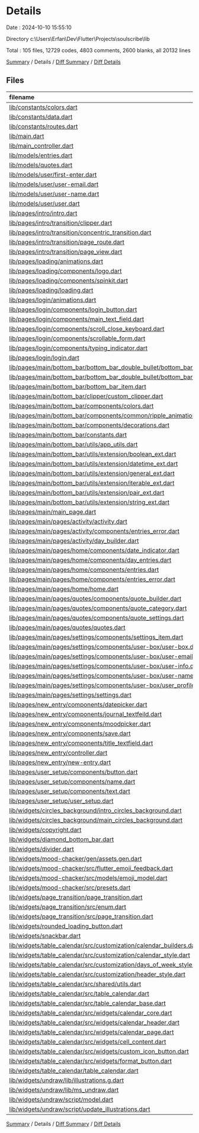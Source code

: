 # Details

Date : 2024-10-10 15:55:10

Directory c:\\Users\\Erfan\\Dev\\Flutter\\Projects\\soulscribe\\lib

Total : 105 files,  12729 codes, 4803 comments, 2600 blanks, all 20132 lines

[Summary](results.md) / Details / [Diff Summary](diff.md) / [Diff Details](diff-details.md)

## Files
| filename | language | code | comment | blank | total |
| :--- | :--- | ---: | ---: | ---: | ---: |
| [lib/constants/colors.dart](/lib/constants/colors.dart) | Dart | 4 | 1 | 2 | 7 |
| [lib/constants/data.dart](/lib/constants/data.dart) | Dart | 97 | 0 | 4 | 101 |
| [lib/constants/routes.dart](/lib/constants/routes.dart) | Dart | 4 | 0 | 1 | 5 |
| [lib/main.dart](/lib/main.dart) | Dart | 40 | 0 | 3 | 43 |
| [lib/main_controller.dart](/lib/main_controller.dart) | Dart | 30 | 0 | 4 | 34 |
| [lib/models/entries.dart](/lib/models/entries.dart) | Dart | 134 | 0 | 13 | 147 |
| [lib/models/quotes.dart](/lib/models/quotes.dart) | Dart | 45 | 0 | 8 | 53 |
| [lib/models/user/first-enter.dart](/lib/models/user/first-enter.dart) | Dart | 11 | 0 | 5 | 16 |
| [lib/models/user/user-email.dart](/lib/models/user/user-email.dart) | Dart | 37 | 1 | 7 | 45 |
| [lib/models/user/user-name.dart](/lib/models/user/user-name.dart) | Dart | 30 | 1 | 6 | 37 |
| [lib/models/user/user.dart](/lib/models/user/user.dart) | Dart | 13 | 0 | 3 | 16 |
| [lib/pages/intro/intro.dart](/lib/pages/intro/intro.dart) | Dart | 215 | 0 | 11 | 226 |
| [lib/pages/intro/transition/clipper.dart](/lib/pages/intro/transition/clipper.dart) | Dart | 61 | 1 | 13 | 75 |
| [lib/pages/intro/transition/concentric_transition.dart](/lib/pages/intro/transition/concentric_transition.dart) | Dart | 4 | 0 | 2 | 6 |
| [lib/pages/intro/transition/page_route.dart](/lib/pages/intro/transition/page_route.dart) | Dart | 75 | 14 | 18 | 107 |
| [lib/pages/intro/transition/page_view.dart](/lib/pages/intro/transition/page_view.dart) | Dart | 262 | 1 | 23 | 286 |
| [lib/pages/loading/animations.dart](/lib/pages/loading/animations.dart) | Dart | 36 | 0 | 5 | 41 |
| [lib/pages/loading/components/logo.dart](/lib/pages/loading/components/logo.dart) | Dart | 62 | 0 | 2 | 64 |
| [lib/pages/loading/components/spinkit.dart](/lib/pages/loading/components/spinkit.dart) | Dart | 23 | 0 | 2 | 25 |
| [lib/pages/loading/loading.dart](/lib/pages/loading/loading.dart) | Dart | 110 | 2 | 9 | 121 |
| [lib/pages/login/animations.dart](/lib/pages/login/animations.dart) | Dart | 34 | 0 | 4 | 38 |
| [lib/pages/login/components/login_button.dart](/lib/pages/login/components/login_button.dart) | Dart | 53 | 0 | 3 | 56 |
| [lib/pages/login/components/main_text_field.dart](/lib/pages/login/components/main_text_field.dart) | Dart | 67 | 0 | 4 | 71 |
| [lib/pages/login/components/scroll_close_keyboard.dart](/lib/pages/login/components/scroll_close_keyboard.dart) | Dart | 16 | 0 | 4 | 20 |
| [lib/pages/login/components/scrollable_form.dart](/lib/pages/login/components/scrollable_form.dart) | Dart | 24 | 0 | 5 | 29 |
| [lib/pages/login/components/typing_indicator.dart](/lib/pages/login/components/typing_indicator.dart) | Dart | 122 | 0 | 20 | 142 |
| [lib/pages/login/login.dart](/lib/pages/login/login.dart) | Dart | 190 | 1 | 12 | 203 |
| [lib/pages/main/bottom_bar/bottom_bar_double_bullet/bottom_bar_double_bullet.dart](/lib/pages/main/bottom_bar/bottom_bar_double_bullet/bottom_bar_double_bullet.dart) | Dart | 439 | 13 | 68 | 520 |
| [lib/pages/main/bottom_bar/bottom_bar_double_bullet/bottom_bar_double_bullet_icon.dart](/lib/pages/main/bottom_bar/bottom_bar_double_bullet/bottom_bar_double_bullet_icon.dart) | Dart | 146 | 1 | 16 | 163 |
| [lib/pages/main/bottom_bar/bottom_bar_item.dart](/lib/pages/main/bottom_bar/bottom_bar_item.dart) | Dart | 18 | 0 | 4 | 22 |
| [lib/pages/main/bottom_bar/clipper/custom_clipper.dart](/lib/pages/main/bottom_bar/clipper/custom_clipper.dart) | Dart | 81 | 0 | 12 | 93 |
| [lib/pages/main/bottom_bar/components/colors.dart](/lib/pages/main/bottom_bar/components/colors.dart) | Dart | 74 | 0 | 14 | 88 |
| [lib/pages/main/bottom_bar/components/common/ripple_animation_widget.dart](/lib/pages/main/bottom_bar/components/common/ripple_animation_widget.dart) | Dart | 46 | 0 | 7 | 53 |
| [lib/pages/main/bottom_bar/components/decorations.dart](/lib/pages/main/bottom_bar/components/decorations.dart) | Dart | 68 | 0 | 10 | 78 |
| [lib/pages/main/bottom_bar/constants.dart](/lib/pages/main/bottom_bar/constants.dart) | Dart | 3 | 0 | 1 | 4 |
| [lib/pages/main/bottom_bar/utils/app_utils.dart](/lib/pages/main/bottom_bar/utils/app_utils.dart) | Dart | 17 | 0 | 4 | 21 |
| [lib/pages/main/bottom_bar/utils/extension/boolean_ext.dart](/lib/pages/main/bottom_bar/utils/extension/boolean_ext.dart) | Dart | 19 | 6 | 5 | 30 |
| [lib/pages/main/bottom_bar/utils/extension/datetime_ext.dart](/lib/pages/main/bottom_bar/utils/extension/datetime_ext.dart) | Dart | 24 | 0 | 2 | 26 |
| [lib/pages/main/bottom_bar/utils/extension/general_ext.dart](/lib/pages/main/bottom_bar/utils/extension/general_ext.dart) | Dart | 19 | 5 | 6 | 30 |
| [lib/pages/main/bottom_bar/utils/extension/iterable_ext.dart](/lib/pages/main/bottom_bar/utils/extension/iterable_ext.dart) | Dart | 114 | 34 | 23 | 171 |
| [lib/pages/main/bottom_bar/utils/extension/pair_ext.dart](/lib/pages/main/bottom_bar/utils/extension/pair_ext.dart) | Dart | 10 | 1 | 5 | 16 |
| [lib/pages/main/bottom_bar/utils/extension/string_ext.dart](/lib/pages/main/bottom_bar/utils/extension/string_ext.dart) | Dart | 62 | 17 | 15 | 94 |
| [lib/pages/main/main_page.dart](/lib/pages/main/main_page.dart) | Dart | 79 | 0 | 3 | 82 |
| [lib/pages/main/pages/activity/activity.dart](/lib/pages/main/pages/activity/activity.dart) | Dart | 172 | 0 | 5 | 177 |
| [lib/pages/main/pages/activity/components/entries_error.dart](/lib/pages/main/pages/activity/components/entries_error.dart) | Dart | 49 | 0 | 6 | 55 |
| [lib/pages/main/pages/activity/day_builder.dart](/lib/pages/main/pages/activity/day_builder.dart) | Dart | 59 | 1 | 3 | 63 |
| [lib/pages/main/pages/home/components/date_indicator.dart](/lib/pages/main/pages/home/components/date_indicator.dart) | Dart | 126 | 0 | 5 | 131 |
| [lib/pages/main/pages/home/components/day_entries.dart](/lib/pages/main/pages/home/components/day_entries.dart) | Dart | 248 | 0 | 13 | 261 |
| [lib/pages/main/pages/home/components/entries.dart](/lib/pages/main/pages/home/components/entries.dart) | Dart | 54 | 0 | 4 | 58 |
| [lib/pages/main/pages/home/components/entries_error.dart](/lib/pages/main/pages/home/components/entries_error.dart) | Dart | 45 | 0 | 3 | 48 |
| [lib/pages/main/pages/home/home.dart](/lib/pages/main/pages/home/home.dart) | Dart | 51 | 0 | 3 | 54 |
| [lib/pages/main/pages/quotes/components/quote_builder.dart](/lib/pages/main/pages/quotes/components/quote_builder.dart) | Dart | 270 | 0 | 7 | 277 |
| [lib/pages/main/pages/quotes/components/quote_category.dart](/lib/pages/main/pages/quotes/components/quote_category.dart) | Dart | 8 | 0 | 3 | 11 |
| [lib/pages/main/pages/quotes/components/quote_settings.dart](/lib/pages/main/pages/quotes/components/quote_settings.dart) | Dart | 123 | 0 | 6 | 129 |
| [lib/pages/main/pages/quotes/quotes.dart](/lib/pages/main/pages/quotes/quotes.dart) | Dart | 43 | 0 | 2 | 45 |
| [lib/pages/main/pages/settings/components/settings_item.dart](/lib/pages/main/pages/settings/components/settings_item.dart) | Dart | 180 | 0 | 5 | 185 |
| [lib/pages/main/pages/settings/components/user-box/user-box.dart](/lib/pages/main/pages/settings/components/user-box/user-box.dart) | Dart | 103 | 2 | 6 | 111 |
| [lib/pages/main/pages/settings/components/user-box/user-email.dart](/lib/pages/main/pages/settings/components/user-box/user-email.dart) | Dart | 77 | 0 | 6 | 83 |
| [lib/pages/main/pages/settings/components/user-box/user-info.dart](/lib/pages/main/pages/settings/components/user-box/user-info.dart) | Dart | 203 | 57 | 8 | 268 |
| [lib/pages/main/pages/settings/components/user-box/user-name.dart](/lib/pages/main/pages/settings/components/user-box/user-name.dart) | Dart | 73 | 0 | 6 | 79 |
| [lib/pages/main/pages/settings/components/user-box/user_profile_image.dart](/lib/pages/main/pages/settings/components/user-box/user_profile_image.dart) | Dart | 72 | 0 | 3 | 75 |
| [lib/pages/main/pages/settings/settings.dart](/lib/pages/main/pages/settings/settings.dart) | Dart | 202 | 0 | 7 | 209 |
| [lib/pages/new_entry/components/datepicker.dart](/lib/pages/new_entry/components/datepicker.dart) | Dart | 74 | 4 | 3 | 81 |
| [lib/pages/new_entry/components/journal_textfeild.dart](/lib/pages/new_entry/components/journal_textfeild.dart) | Dart | 104 | 0 | 4 | 108 |
| [lib/pages/new_entry/components/moodpicker.dart](/lib/pages/new_entry/components/moodpicker.dart) | Dart | 37 | 0 | 3 | 40 |
| [lib/pages/new_entry/components/save.dart](/lib/pages/new_entry/components/save.dart) | Dart | 168 | 0 | 5 | 173 |
| [lib/pages/new_entry/components/title_textfield.dart](/lib/pages/new_entry/components/title_textfield.dart) | Dart | 47 | 0 | 4 | 51 |
| [lib/pages/new_entry/controller.dart](/lib/pages/new_entry/controller.dart) | Dart | 21 | 0 | 4 | 25 |
| [lib/pages/new_entry/new-entry.dart](/lib/pages/new_entry/new-entry.dart) | Dart | 131 | 1 | 5 | 137 |
| [lib/pages/user_setup/components/button.dart](/lib/pages/user_setup/components/button.dart) | Dart | 70 | 0 | 8 | 78 |
| [lib/pages/user_setup/components/name.dart](/lib/pages/user_setup/components/name.dart) | Dart | 83 | 0 | 6 | 89 |
| [lib/pages/user_setup/components/text.dart](/lib/pages/user_setup/components/text.dart) | Dart | 82 | 0 | 6 | 88 |
| [lib/pages/user_setup/user_setup.dart](/lib/pages/user_setup/user_setup.dart) | Dart | 39 | 0 | 3 | 42 |
| [lib/widgets/circles_background/intro_circles_background.dart](/lib/widgets/circles_background/intro_circles_background.dart) | Dart | 85 | 0 | 8 | 93 |
| [lib/widgets/circles_background/main_circles_background.dart](/lib/widgets/circles_background/main_circles_background.dart) | Dart | 66 | 0 | 7 | 73 |
| [lib/widgets/copyright.dart](/lib/widgets/copyright.dart) | Dart | 51 | 1 | 3 | 55 |
| [lib/widgets/diamond_bottom_bar.dart](/lib/widgets/diamond_bottom_bar.dart) | Dart | 230 | 0 | 10 | 240 |
| [lib/widgets/divider.dart](/lib/widgets/divider.dart) | Dart | 17 | 0 | 2 | 19 |
| [lib/widgets/mood-chacker/gen/assets.gen.dart](/lib/widgets/mood-chacker/gen/assets.gen.dart) | Dart | 118 | 8 | 12 | 138 |
| [lib/widgets/mood-chacker/src/flutter_emoji_feedback.dart](/lib/widgets/mood-chacker/src/flutter_emoji_feedback.dart) | Dart | 166 | 58 | 29 | 253 |
| [lib/widgets/mood-chacker/src/models/emoji_model.dart](/lib/widgets/mood-chacker/src/models/emoji_model.dart) | Dart | 10 | 0 | 2 | 12 |
| [lib/widgets/mood-chacker/src/presets.dart](/lib/widgets/mood-chacker/src/presets.dart) | Dart | 90 | 1 | 5 | 96 |
| [lib/widgets/page_transition/page_transition.dart](/lib/widgets/page_transition/page_transition.dart) | Dart | 3 | 0 | 2 | 5 |
| [lib/widgets/page_transition/src/enum.dart](/lib/widgets/page_transition/src/enum.dart) | Dart | 21 | 20 | 34 | 75 |
| [lib/widgets/page_transition/src/page_transition.dart](/lib/widgets/page_transition/src/page_transition.dart) | Dart | 468 | 46 | 57 | 571 |
| [lib/widgets/rounded_loading_button.dart](/lib/widgets/rounded_loading_button.dart) | Dart | 286 | 40 | 69 | 395 |
| [lib/widgets/snackbar.dart](/lib/widgets/snackbar.dart) | Dart | 46 | 0 | 2 | 48 |
| [lib/widgets/table_calendar/src/customization/calendar_builders.dart](/lib/widgets/table_calendar/src/customization/calendar_builders.dart) | Dart | 45 | 37 | 23 | 105 |
| [lib/widgets/table_calendar/src/customization/calendar_style.dart](/lib/widgets/table_calendar/src/customization/calendar_style.dart) | Dart | 130 | 81 | 50 | 261 |
| [lib/widgets/table_calendar/src/customization/days_of_week_style.dart](/lib/widgets/table_calendar/src/customization/days_of_week_style.dart) | Dart | 14 | 15 | 8 | 37 |
| [lib/widgets/table_calendar/src/customization/header_style.dart](/lib/widgets/table_calendar/src/customization/header_style.dart) | Dart | 48 | 38 | 23 | 109 |
| [lib/widgets/table_calendar/src/shared/utils.dart](/lib/widgets/table_calendar/src/shared/utils.dart) | Dart | 28 | 15 | 12 | 55 |
| [lib/widgets/table_calendar/src/table_calendar.dart](/lib/widgets/table_calendar/src/table_calendar.dart) | Dart | 565 | 92 | 124 | 781 |
| [lib/widgets/table_calendar/src/table_calendar_base.dart](/lib/widgets/table_calendar/src/table_calendar_base.dart) | Dart | 298 | 2 | 49 | 349 |
| [lib/widgets/table_calendar/src/widgets/calendar_core.dart](/lib/widgets/table_calendar/src/widgets/calendar_core.dart) | Dart | 275 | 2 | 44 | 321 |
| [lib/widgets/table_calendar/src/widgets/calendar_header.dart](/lib/widgets/table_calendar/src/widgets/calendar_header.dart) | Dart | 90 | 2 | 7 | 99 |
| [lib/widgets/table_calendar/src/widgets/calendar_page.dart](/lib/widgets/table_calendar/src/widgets/calendar_page.dart) | Dart | 85 | 2 | 10 | 97 |
| [lib/widgets/table_calendar/src/widgets/cell_content.dart](/lib/widgets/table_calendar/src/widgets/cell_content.dart) | Dart | 165 | 2 | 11 | 178 |
| [lib/widgets/table_calendar/src/widgets/custom_icon_button.dart](/lib/widgets/table_calendar/src/widgets/custom_icon_button.dart) | Dart | 39 | 2 | 6 | 47 |
| [lib/widgets/table_calendar/src/widgets/format_button.dart](/lib/widgets/table_calendar/src/widgets/format_button.dart) | Dart | 57 | 2 | 11 | 70 |
| [lib/widgets/table_calendar/table_calendar.dart](/lib/widgets/table_calendar/table_calendar.dart) | Dart | 7 | 2 | 2 | 11 |
| [lib/widgets/undraw/lib/illustrations.g.dart](/lib/widgets/undraw/lib/illustrations.g.dart) | Dart | 2,865 | 4,120 | 1,374 | 8,359 |
| [lib/widgets/undraw/lib/ms_undraw.dart](/lib/widgets/undraw/lib/ms_undraw.dart) | Dart | 89 | 44 | 21 | 154 |
| [lib/widgets/undraw/script/model.dart](/lib/widgets/undraw/script/model.dart) | Dart | 79 | 0 | 15 | 94 |
| [lib/widgets/undraw/script/update_illustrations.dart](/lib/widgets/undraw/script/update_illustrations.dart) | Dart | 161 | 7 | 28 | 196 |

[Summary](results.md) / Details / [Diff Summary](diff.md) / [Diff Details](diff-details.md)